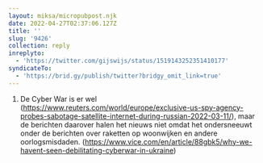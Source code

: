 ```yaml
---
layout: miksa/micropubpost.njk
date: 2022-04-27T02:37:06.127Z
title: ''
slug: '9426'
collection: reply
inreplyto:
  - 'https://twitter.com/gijswijs/status/1519143252351410177'
syndicateTo:
  - 'https://brid.gy/publish/twitter?bridgy_omit_link=true'
---
```

1. De Cyber War is er wel (https://www.reuters.com/world/europe/exclusive-us-spy-agency-probes-sabotage-satellite-internet-during-russian-2022-03-11/), maar de berichten daarover halen het nieuws niet omdat het ondersneeuwt onder de berichten over raketten op woonwijken en andere oorlogsmisdaden. (https://www.vice.com/en/article/88gbk5/why-we-havent-seen-debilitating-cyberwar-in-ukraine)
